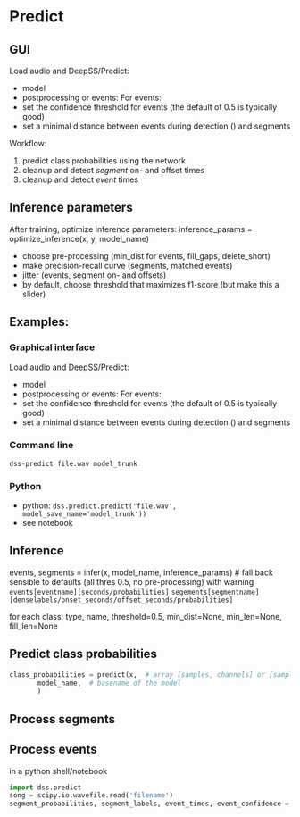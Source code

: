 # Predict

## GUI
Load audio and DeepSS/Predict:
- model
- postprocessing or events:
For events:
- set the confidence threshold for events (the default of 0.5 is typically good)
- set a minimal distance between events during detection () and segments


Workflow:
1. predict class probabilities using the network
2. cleanup and detect *segment* on- and offset times
3. cleanup and detect *event* times

## Inference parameters
After training, optimize inference parameters:
inference_params = optimize_inference(x, y, model_name)

- choose pre-processing (min_dist for events, fill_gaps, delete_short)
- make precision-recall curve (segments, matched events)
- jitter (events, segment on- and offsets)
- by default, choose threshold that maximizes f1-score (but make this a slider)


## Examples:
### Graphical interface
Load audio and DeepSS/Predict:
- model
- postprocessing or events:
For events:
- set the confidence threshold for events (the default of 0.5 is typically good)
- set a minimal distance between events during detection () and segments


### Command line
`dss-predict file.wav model_trunk`

### Python
- python: `dss.predict.predict('file.wav', model_save_name='model_trunk'))`
- see notebook

## Inference
events, segments = infer(x, model_name, inference_params)   # fall back sensible to defaults (all thres 0.5, no pre-processing) with warning
`events[eventname][seconds/probabilities]`
`segements[segmentname][denselabels/onset_seconds/offset_seconds/probabilities]`

for each class:
type, name, threshold=0.5, min_dist=None, min_len=None, fill_len=None

## Predict class probabilities
```python
class_probabilities = predict(x,  # array [samples, channels] or [samples, frequencies, channels]
       model_name,  # basename of the model
       )
```

## Process segments


## Process events

in a python shell/notebook
```python
import dss.predict
song = scipy.io.wavefile.read('filename')
segment_probabilities, segment_labels, event_times, event_confidence = dss.predict(song, modelfilename)
```
